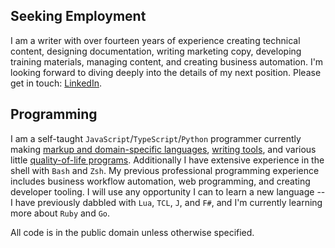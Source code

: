 ## Seeking Employment

I am a writer with over fourteen years of experience creating technical content, designing documentation, writing marketing copy, developing training materials, managing content, and creating business automation. I'm looking forward to diving deeply into the details of my next position. Please get in touch: [LinkedIn](https://linkedin.com/in/alvin-charity). 

## Programming

I am a self-taught `JavaScript`/`TypeScript`/`Python` programmer currently making [markup and domain-specific languages](https://github.com/unforswearing/todo_markup.js), [writing tools](https://github.com/unforswearing/poyml), and various little [quality-of-life programs](https://github.com/unforswearing/aliaser). Additionally I have extensive experience in the shell with `Bash` and `Zsh`. My previous professional programming experience includes business workflow automation, web programming, and creating developer tooling. I will use any opportunity I can to learn a new language -- I have previously dabbled with `Lua`, `TCL`, `J`, and `F#`, and I'm currently learning more about `Ruby` and `Go`.

All code is in the public domain unless otherwise specified.
